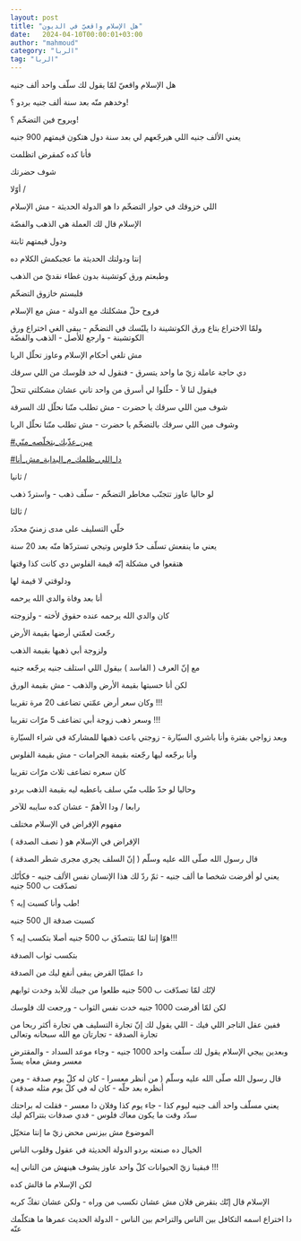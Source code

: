 ```yaml
---
layout: post
title: "هل الإسلام واقعيّ في الديون"
date:   2024-04-10T00:00:01+03:00
author: "mahmoud"
category: "الربا"
tag: "الربا"
---
```



هل الإسلام واقعيّ لمّا يقول لك سلّف واحد ألف جنيه

وخدهم منّه بعد سنة ألف جنيه بردو ؟!

ويروح فين التضخّم ؟!

يعني الألف جنيه اللي هيرجّعهم لي بعد سنة دول هتكون قيمتهم
900 جنيه

فأنا كده كمقرض اتظلمت




شوف حضرتك

أوّلا /

اللي خزوقك في حوار التضخّم دا هو الدولة الحديثة - مش
الإسلام

الإسلام قال لك العملة هي الذهب والفضّة

ودول قيمتهم ثابتة




إنتا ودولتك الحديثة ما عجبكمش الكلام ده

وطبعتم ورق كوتشينة بدون غطاء نقديّ من الذهب

فلبستم خازوق التضخّم

فروح حلّ مشكلتك مع الدولة - مش مع الإسلام




ولمّا الاختراع بتاع ورق الكوتشينة دا يلبّسك في التضخّم -
يبقى الغي اختراع ورق الكوتشينة - وارجع للأصل - الذهب والفضّة

مش تلغي أحكام الإسلام وعاوز تحلّل الربا




دي حاجة عاملة زيّ ما واحد يتسرق - فنقول له خد فلوسك من
اللي سرقك

فيقول لنا لأ - حلّلوا لي أسرق من واحد تاني عشان مشكلتي
تتحلّ




شوف مين اللي سرقك يا حضرت - مش تطلب منّنا نحلّل لك
السرقة

وشوف مين اللي سرقك بالتضخّم يا حضرت - مش تطلب منّنا نحلّل
الربا




[<u>\#مين\_عذّبك\_بتخلّصه\_منّي</u>](https://www.facebook.com/hashtag/%D9%85%D9%8A%D9%86_%D8%B9%D8%B0%D9%91%D8%A8%D9%83_%D8%A8%D8%AA%D8%AE%D9%84%D9%91%D8%B5%D9%87_%D9%85%D9%86%D9%91%D9%8A?__eep__=6&__cft__%5b0%5d=AZXTQH3nUuDv1_AhthbznfNrAOQQJy22DHRpZaC-Ptjjchq-X7K70dB-hhUGB98RruXkgWEdu78vY592-DsykkcFWXEJr9Bb37fh9dqpR6dU5R5zB6HkOt-p-i1EMgLhpD_M7J2f9MutiGO2G3tBOlm4dgf6YI-a7R6D6_6uKI_ZSg&__tn__=*NK-R)

[<u>\#دا\_اللي\_ظلمك\_م\_البداية\_مش\_أنا</u>](https://www.facebook.com/hashtag/%D8%AF%D8%A7_%D8%A7%D9%84%D9%84%D9%8A_%D8%B8%D9%84%D9%85%D9%83_%D9%85_%D8%A7%D9%84%D8%A8%D8%AF%D8%A7%D9%8A%D8%A9_%D9%85%D8%B4_%D8%A3%D9%86%D8%A7?__eep__=6&__cft__%5b0%5d=AZXTQH3nUuDv1_AhthbznfNrAOQQJy22DHRpZaC-Ptjjchq-X7K70dB-hhUGB98RruXkgWEdu78vY592-DsykkcFWXEJr9Bb37fh9dqpR6dU5R5zB6HkOt-p-i1EMgLhpD_M7J2f9MutiGO2G3tBOlm4dgf6YI-a7R6D6_6uKI_ZSg&__tn__=*NK-R)




ثانيا /

لو حاليا عاوز تتجنّب مخاطر التضخّم - سلّف ذهب - واستردّ
ذهب




ثالثا /

خلّي التسليف على مدى زمنيّ محدّد

يعني ما ينفعش تسلّف حدّ فلوس وتيجي تستردّها منّه بعد 20
سنة

هتقعوا في مشكلة إنّه قيمة الفلوس دي كانت كذا وقتها

ودلوقتي لا قيمة لها




أنا بعد وفاة والدي الله يرحمه

كان والدي الله يرحمه عنده حقوق لأخته - ولزوجته

رجّعت لعمّتي أرضها بقيمة الأرض

ولزوجة أبي ذهبها بقيمة الذهب




مع إنّ العرف ( الفاسد ) بيقول اللي استلف جنيه يرجّعه
جنيه

لكن أنا حسبتها بقيمة الأرض والذهب - مش بقيمة
الورق

وكان سعر أرض عمّتي تضاعف 20 مرة تقريبا !!!

وسعر ذهب زوجة أبي تضاعف 5 مرّات تقريبا !!!




وبعد زواجي بفترة وأنا باشري السيّارة - زوجتي باعت ذهبها
للمشاركة في شراء السيّارة

وأنا برجّعه ليها رجّعته بقيمة الجرامات - مش بقيمة
الفلوس

كان سعره تضاعف ثلاث مرّات تقريبا




وحاليا لو حدّ طلب منّي سلف باعطيه ليه بقيمة الذهب
بردو




رابعا / ودا الأهمّ - عشان كده سايبه للآخر

مفهوم الإقراض في الإسلام مختلف

الإقراض في الإسلام هو ( نصف الصدقة )

قال رسول الله صلّى الله عليه وسلّم ( إنّ السلف يجري مجرى
شطر الصدقة )




يعني لو أقرضت شخصا ما ألف جنيه - ثمّ ردّ لك هذا الإنسان
نفس الألف جنيه - فكأنّك تصدّقت ب 500 جنيه




طب وأنا كسبت إيه ؟!

كسبت صدقة ال 500 جنيه

هوّا إنتا لمّا بتتصدّق ب 500 جنيه أصلا بتكسب إيه
؟!!!

بتكسب ثواب الصدقة




دا عمليّا القرض يبقى أنفع ليك من الصدقة

لإنّك لمّا تصدّقت ب 500 جنيه طلعوا من جيبك للأبد وخدت
ثوابهم

لكن لمّا أقرضت 1000 جنيه خدت نفس الثواب - ورجعت لك
فلوسك




ففين عقل التاجر اللي فيك - اللي يقول لك إنّ تجارة التسليف
هي تجارة أكثر ربحا من تجارة الصدقة - تجارتان مع الله سبحانه
وتعالى




وبعدين ييجي الإسلام يقول لك سلّفت واحد 1000 جنيه - وجاء
موعد السداد - والمقترض معسر ومش معاه يسدّ

قال رسول الله صلّى الله عليه وسلّم ( من أنظر معسرا - كان
له كلّ يوم صدقة - ومن أنظره بعد حلّه - كان له في كلّ يوم مثله صدقة )

يعني مسلّف واحد ألف جنيه ليوم كذا - جاء يوم كذا وفلان دا
معسر - فقلت له براحتك سدّد وقت ما يكون معاك فلوس - فدي صدقات بتتراكم
ليك




الموضوع مش بيزنس محض زيّ ما إنتا متخيّل

الخيال ده صنعته بردو الدولة الحديثة في عقول وقلوب
الناس

فبقينا زيّ الحيوانات كلّ واحد عاوز يشوف هينهش من التاني
إيه !!!

لكن الإسلام ما قالش كده




الإسلام قال إنّك بتقرض فلان مش عشان تكسب من وراه - ولكن
عشان تفكّ كربه

دا اختراع اسمه التكافل بين الناس والتراحم بين الناس -
الدولة الحديث عمرها ما هتكلّمك عنّه
